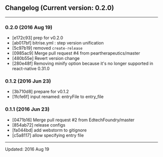 ## Changelog (Current version: 0.2.0)

-----------------

### 0.2.0 (2016 Aug 19)

* [e172c93] prep for v0.2.0
* [ab017bf] bitrise.yml : step version unification
* [5c97b19] removed `create-release`
* [0985ac9] Merge pull request #4 from peartherapeutics/master
* [480b55e] Revert version change
* [280e48f] Removing minify option because it's no longer supported in react-native 0.31.0

### 0.1.2 (2016 Jun 23)

* [3b710d8] prepare for v0.1.2
* [1fcfe6f] input renamed: entryFile to entry_file

### 0.1.1 (2016 Jun 23)

* [0471b16] Merge pull request #2 from EdtechFoundry/master
* [854ab72] release configs
* [fa044bd] add webstorm to gitignore
* [c5a8117] allow specifying entry file

-----------------

Updated: 2016 Aug 19